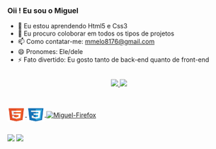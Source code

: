 ### Oii ! Eu sou o Miguel 

- 🌱 Eu estou aprendendo Html5 e Css3
- 👯 Eu procuro coloborar em todos os tipos de projetos
- 📫 Como contatar-me: mmelo8176@gmail.com
- 😄 Pronomes: Ele/dele
- ⚡ Fato divertido: Eu gosto tanto de back-end quanto de front-end

##

<div align="center">
  <a href="https://github.com/Miguel-Rodrigues-de-Melo">
  <img height="180em" src="https://github-readme-stats.vercel.app/api?username=Miguel-Rodrigues-de-Melo&show_icons=true&theme=dark&include_all_commits=true&count_private=true"/>
  <img height="180em" src="https://github-readme-stats.vercel.app/api/top-langs/?username=Miguel-Rodrigues-de-Melo&layout=compact&langs_count=7&theme=dark"/>
</div>
  
##
  
<div style="display: inline_block"><br>
  <img align="center" alt="Miguel-HTML" height="30" width="40" src="https://raw.githubusercontent.com/devicons/devicon/master/icons/html5/html5-original.svg">
  <img align="center" alt="Miguel-CSS" height="30" width="40" src="https://raw.githubusercontent.com/devicons/devicon/master/icons/css3/css3-original.svg">
   <img align="center" alt="Miguel-Firefox" height="30" width="40" src="https://cdn.jsdelivr.net/gh/devicons/devicon/icons/firefox/firefox-plain.svg" />
</div>
  
##
<div>
  <a href="https://www.instagram.com/miguelrodriguesdemelo" target="_blank"><img src="https://img.shields.io/badge/-Instagram-%23E4405F?style=for-the-badge&logo=instagram&logoColor=white" target="_blank"></a>
  <a href = "mailto:mmelo8176@gmail.com"><img src="https://img.shields.io/badge/-Gmail-%23333?style=for-the-badge&logo=gmail&logoColor=white" target="_blank"></a>
</div>
